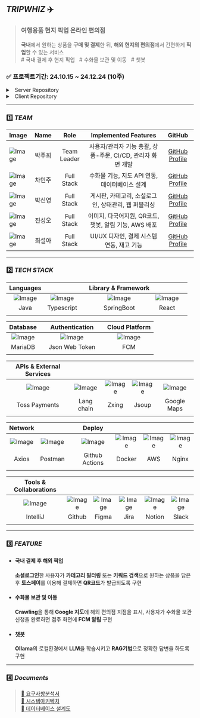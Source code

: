## *TRIPWHIZ* ✈️
> ### 여행용품 현지 픽업 온라인 편의점  
> **국내**에서 원하는 상품을 **구매 및 결제**한 뒤, **해외 현지의 편의점**에서 간편하게 **픽업**할 수 있는 서비스  
> \# 국내 결제 후 현지 픽업 &nbsp; \# 수화물 보관 및 이동 &nbsp; \# 챗봇

### ✅ 프로젝트기간: 24.10.15 ~ 24.12.24 (10주)

<details> 
    <summary>&nbsp;&nbsp;Server Repository</summary>  

🔗 [Admin](https://github.com/Tripwhiz/TripwhizAdminServer)
&nbsp;&nbsp;🔗 [User](https://github.com/Tripwhiz/TripwhizServer)

</details>

<details>
    <summary>&nbsp;&nbsp;Client Repository</summary>  

🔗 [Admin](https://github.com/Tripwhiz/TripwhizAdminClient)
&nbsp;&nbsp;🔗 [User](https://github.com/Tripwhiz/TripwhizClient)

</details>

---

### 1️⃣ *TEAM*
| Image                             |  Name   |     Role     |          Implemented Features           |                      GitHub                       |
|:----------------------------------|:-------:|:------------:|:---------------------------------------:|:-------------------------------------------------:|
| ![Image](https://github.com/user-attachments/assets/799e0b52-6b7c-4627-bd79-88c7bc951913)     |   박주희   | Team Leader  | 사용자/관리자 기능 총괄, 상품-주문, CI/CD, 관리자 화면 개발  |   [GitHub Profile](https://github.com/eggzuxi)    |
| ![Image](https://github.com/user-attachments/assets/5c8ecbc1-b127-44e7-bdc8-4f63eaef31df)     |   차민주   |  Full Stack  |      수화물 기능, 지도 API 연동, 데이터베이스 설계       | [GitHub Profile](https://github.com/backgoon0903) |
| ![Image](https://github.com/user-attachments/assets/ad8a369c-0388-492b-8fd4-7d58e89240ca) |   박신영   |  Full Stack  |     게시판, 카테고리, 소셜로그인, 상태관리, 웹 퍼블리싱      |   [GitHub Profile](https://github.com/ssinyong)   |
| ![Image](https://github.com/user-attachments/assets/c043c826-eb6d-4381-bbbd-5dfd0e2c0150)   |   진성오   |  Full Stack  |   이미지, 다국어지원, QR코드, 챗봇, 알림 기능, AWS 배포   | [GitHub Profile](https://github.com/jin-sung-oh)  |
| ![Image](https://github.com/user-attachments/assets/933048d8-deb9-46c1-9f3e-096ff7716333)     |   최설아   |  Full Stack  |       UI/UX 디자인, 결제 시스템 연동, 재고 기능       |  [GitHub Profile](https://github.com/Seola-CHOE)  |

---

### 2️⃣ *TECH STACK*

| **Languages** | | | **Library & Framework** | | |
|:---:|:---:|:---:|:---:|:---:|:--:|
| ![Image](https://github.com/user-attachments/assets/da4738c8-4f45-4c39-a962-48afdbe97aa6) | ![Image](https://github.com/user-attachments/assets/fe390f70-d0cf-45d7-9624-223cbb2fab3c) | | ![Image](https://github.com/user-attachments/assets/5199be08-29ef-46ea-9afd-0a11b8004ab4) | ![Image](https://github.com/user-attachments/assets/e88d8ecc-ded1-4b38-81bb-4ab495a6864d) | |
| Java | Typescript | | SpringBoot | React | |
| | | | | | |

| **Database** | | **Authentication** | | **Cloud Platform** |
|:---:|:---:|:---:|:---:|:---:|
| ![Image](https://github.com/user-attachments/assets/b9329292-c8ca-44ff-ad64-051bb298ba44) | | ![Image](https://github.com/user-attachments/assets/a50ee0aa-08d3-4ade-a1c2-d903499e2133) | | ![Image](https://github.com/user-attachments/assets/8591f452-9f00-4ff4-b8fd-89ee200894bc) |
| MariaDB | | Json Web Token | | FCM |
| | | | | |

| **APIs & External Services** | | | | |
|:---:|:---:|:---:|:---:|:---:|
| ![Image](https://github.com/user-attachments/assets/3c30ff22-c44d-424c-b91b-b66b57705a47) | ![Image](https://github.com/user-attachments/assets/a4b45b65-a4aa-4f8e-9789-12edbcf79066) | ![Image](https://github.com/user-attachments/assets/e712ce85-402d-4e18-b1c1-92dcde6afb14) | ![Image](https://github.com/user-attachments/assets/60e563cd-1700-40ad-a7a5-a9835bdac9b2) | ![Image](https://github.com/user-attachments/assets/16cac0a3-2935-4522-88ad-af4889ff1e6e) |
| Toss Payments | Lang chain | Zxing | Jsoup | Google Maps |
| | | | | |

| **Network** | | | **Deploy** | | | |
|:---:|:---:|:---:|:---:|:---:|:---:|:---:|
| ![Image](https://github.com/user-attachments/assets/b41de7e1-cdac-44c7-9e69-e0e06549c9e9) | ![Image](https://github.com/user-attachments/assets/43eca899-a185-459c-b736-aa16d6d1d384) | | ![Image](https://github.com/user-attachments/assets/77f9e374-3f91-46f6-ba2f-78ea75814dde) | ![Image](https://github.com/user-attachments/assets/5cf7ebe5-971a-4e66-ab58-1145c79b754d) | ![Image](https://github.com/user-attachments/assets/53a0d8fd-847b-46be-b41b-5e9b7178d656) | ![Image](https://github.com/user-attachments/assets/f07da4fa-98c3-400f-afff-a060f55ac6f1) |
| Axios | Postman | | Github Actions | Docker | AWS | Nginx |
| | | | | | | |

| **Tools & Collaborations** | | | | | |
|:---:|:---:|:---:|:---:|:---:|:---:|
| ![Image](https://github.com/user-attachments/assets/0986a377-e90d-40ad-8b0b-c46695b19c35) | ![Image](https://github.com/user-attachments/assets/fe44bb2e-7ad9-4a0f-aa9e-3c5bf830c8c8) | ![Image](https://github.com/user-attachments/assets/0ad09795-5f3d-45f7-a3b0-894c8e4a24ff) | ![Image](https://github.com/user-attachments/assets/4db428ed-7118-447a-84da-1c76afbea320) | ![Image](https://github.com/user-attachments/assets/60816974-61b6-4d33-82a9-0c73abbfc1d7) | ![Image](https://github.com/user-attachments/assets/c7413f66-f6c5-46dd-a8c3-80c726dce2e3) |
| IntelliJ | Github | Figma | Jira | Notion | Slack |
| | | | | | |

---

### 3️⃣ *FEATURE*
- #### 국내 결제 후 해외 픽업
  **소셜로그인**한 사용자가 **카테고리 필터링** 또는 **키워드 검색**으로 원하는 상품을 담은 후 **토스페이**를 이용해
  결제하면 **QR코드**가 발급되도록 구현

- #### 수화물 보관 및 이동
  **Crawling**을 통해 **Google 지도**에 해외 편의점 지점을 표시, 사용자가 수화물 보관 신청을 완료하면 점주
  화면에 **FCM 알림** 구현

- #### 챗봇
  **Ollama**의 로컬환경에서 **LLM**을 학습시키고 **RAG기법**으로 정확한 답변을 하도록 구현

---

### 4️⃣ *Documents*
>[🔗 요구사항분석서](https://docs.google.com/spreadsheets/d/1ftDs0ndnl6fSZX--J9W0pJPFOnCpScSF/edit?usp=sharing&ouid=107081426996564712412&rtpof=true&sd=true)  
[🔗 시스템아키텍처](https://drive.google.com/file/d/1SyPPtqG4cjZyWcNDGwtHsM9rfOxLB8jr/view?usp=sharing)  
>[🔗 데이터베이스 설계도](https://www.erdcloud.com/d/gawoYMcZzJidyGryq)
